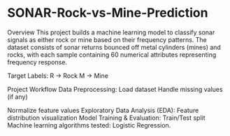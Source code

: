 # SONAR-Rock-vs-Mine-Prediction

 Overview
This project builds a machine learning model to classify sonar signals as either rock or mine based on their frequency patterns. The dataset consists of sonar returns bounced off metal cylinders (mines) and rocks, with each sample containing 60 numerical attributes representing frequency response.

Target Labels:
R → Rock
M → Mine

Project Workflow
Data Preprocessing:
Load dataset
Handle missing values (if any)

Normalize feature values
Exploratory Data Analysis (EDA):
Feature distribution visualization
Model Training & Evaluation:
Train/Test split
Machine learning algorithms tested:
Logistic Regression.
